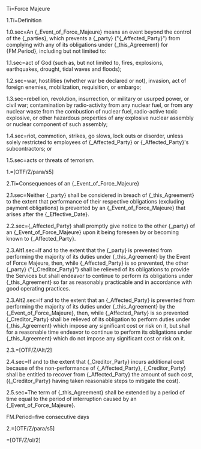 Ti=Force Majeure

1.Ti=Definition

1.0.sec=An {_Event_of_Force_Majeure} means an event beyond the control of the {_parties}, which prevents a {_party} ("{_Affected_Party}") from complying with any of its obligations under {_this_Agreement} for {FM.Period}, including but not limited to:

1.1.sec=act of God (such as, but not limited to, fires, explosions, earthquakes, drought, tidal waves and floods);

1.2.sec=war, hostilities (whether war be declared or not), invasion, act of foreign enemies, mobilization, requisition, or embargo;

1.3.sec=rebellion, revolution, insurrection, or military or usurped power, or civil war; contamination by radio-activity from any nuclear fuel, or from any nuclear waste from the combustion of nuclear fuel, radio-active toxic explosive, or other hazardous properties of any explosive nuclear assembly or nuclear component of such assembly;

1.4.sec=riot, commotion, strikes, go slows, lock outs or disorder, unless solely restricted to employees of {_Affected_Party} or {_Affected_Party}'s subcontractors; or

1.5.sec=acts or threats of terrorism.

1.=[OTF/Z/para/s5]

2.Ti=Consequences of an {_Event_of_Force_Majeure}

2.1.sec=Neither {_party} shall be considered in breach of {_this_Agreement} to the extent that performance of their respective obligations (excluding payment obligations) is prevented by an {_Event_of_Force_Majeure} that arises after the {_Effective_Date}.

2.2.sec={_Affected_Party} shall promptly give notice to the other {_party} of an {_Event_of_Force_Majeure} upon it being foreseen by or becoming known to {_Affected_Party}.

2.3.Alt1.sec=If and to the extent that the {_party} is prevented from performing the majority of its duties under {_this_Agreement} by the Event of Force Majeure, then, while {_Affected_Party} is so prevented, the other {_party}  ("{_Creditor_Party}") shall be relieved of its obligations to provide the Services but shall endeavor to continue to perform its obligations under {_this_Agreement} so far as reasonably practicable and in accordance with good operating practices.

2.3.Alt2.sec=If and to the extent that an {_Affected_Party} is prevented from performing the majority of its duties under {_this_Agreement} by the {_Event_of_Force_Majeure}, then, while {_Affected_Party} is so prevented {_Creditor_Party} shall be relieved of its obligation to perform duties under {_this_Agreement} which impose any significant cost or risk on it, but shall for a reasonable time endeavor to continue to perform its obligations under {_this_Agreement} which do not impose any significant cost or risk on it.

2.3.=[OTF/Z/Alt/2]

2.4.sec=If and to the extent that {_Creditor_Party} incurs additional cost because of the non-performance of {_Affected_Party}, {_Creditor_Party} shall be entitled to recover from {_Affected_Party} the amount of such cost, ({_Creditor_Party} having taken reasonable steps to mitigate the cost).

2.5.sec=The term of {_this_Agreement} shall be extended by a period of time equal to the period of interruption caused by an {_Event_of_Force_Majeure}.

FM.Period=five consecutive days

2.=[OTF/Z/para/s5]

=[OTF/Z/ol/2]
